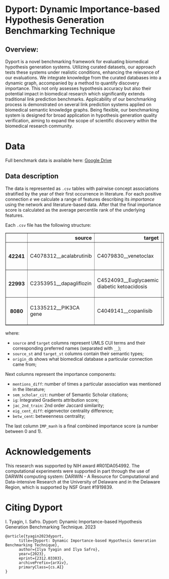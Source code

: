 # Dyport: Dynamic Importance-based Hypothesis Generation Benchmarking Technique

## Overview:
Dyport is a novel benchmarking framework for evaluating biomedical hypothesis generation systems. Utilizing curated datasets, our approach tests these systems under realistic conditions, enhancing the relevance of our evaluations. We integrate knowledge from the curated databases into a dynamic graph, accompanied by a method to quantify discovery importance. This not only assesses hypothesis accuracy but also their potential impact in biomedical research which significantly extends traditional link prediction benchmarks. Applicability of our benchmarking process is demonstrated on several link prediction systems applied on biomedical semantic knowledge graphs. Being flexible, our benchmarking system is designed for broad application in hypothesis generation quality verification, aiming to expand the scope of scientific discovery within the biomedical research community.

# Data
Full benchmark data is available here: [Google Drive](https://drive.google.com/drive/folders/1tngJ2BU5MmIyHCoyyIkPLLCUEb-WHjI1)

## Data description

The data is represented as `.csv` tables with pairwise concept associations stratified by the year of their first occurrence in literature.
For each positive connection $e$ we calculate a range of features describing its _importance_ using the network and literature-based data.
After that the final importance score is calculated as the average percentile rank of the underlying features.

Each `.csv` file has the following structure:
<table border="1" class="dataframe">
  <thead>
    <tr style="text-align: right;">
      <th></th>
      <th>source</th>
      <th>target</th>
      <th>source_st</th>
      <th>target_st</th>
      <th>origin_db</th>
      <th>mentions_diff</th>
      <th>sem_scholar_cit</th>
      <th>ig</th>
      <th>jac_2nd_train</th>
      <th>eig_cent_diff</th>
      <th>betw_cent</th>
      <th>IMP_manh</th>
    </tr>
  </thead>
  <tbody>
    <tr>
      <th>42241</th>
      <td>C4078312__acalabrutinib</td>
      <td>C4079830__venetoclax</td>
      <td>Pharmacologic Substance; Organic Chemical</td>
      <td>Pharmacologic Substance; Organic Chemical</td>
      <td>rxnav</td>
      <td>62</td>
      <td>975.0</td>
      <td>0.074084</td>
      <td>0.077561</td>
      <td>0.000203</td>
      <td>0.000019</td>
      <td>0.956588</td>
    </tr>
    <tr>
      <th>22993</th>
      <td>C2353951__dapagliflozin</td>
      <td>C4524093__Euglycaemic diabetic ketoacidosis</td>
      <td>Pharmacologic Substance; Organic Chemical</td>
      <td>Disease or Syndrome</td>
      <td>drugcentral</td>
      <td>30</td>
      <td>427.0</td>
      <td>0.103463</td>
      <td>0.041605</td>
      <td>0.000261</td>
      <td>0.000050</td>
      <td>0.965584</td>
    </tr>
    <tr>
      <th>8080</th>
      <td>C1335212__PIK3CA gene</td>
      <td>C4049141__copanlisib</td>
      <td>Gene or Genome</td>
      <td>Pharmacologic Substance; Organic Chemical</td>
      <td>drugcentral; kegg</td>
      <td>17</td>
      <td>1066.0</td>
      <td>0.067049</td>
      <td>0.025928</td>
      <td>0.000923</td>
      <td>0.000018</td>
      <td>0.974659</td>
    </tr>
  </tbody>
</table>

where:
- `source` and `target` columns represent UMLS CUI terms and their corresponding preferred names (separated with `__`);
- `source_st` and `target_st` columns contain their semantic types;
- `origin_db` shows what biomedical database a particular connection came from;

Next columns represent the importance components:
- `mentions_diff`: number of times a particular association was mentioned in the literature;
- `sem_scholar_cit`: number of Semantic Scholar citations;
- `ig`: Integrated Gradients attribution score;
- `jac_2nd_train`: 2nd order Jaccard similarity;
- `eig_cent_diff`: eigenvector centrality difference;
- `betw_cent`: betweenness centrality;

The last column `IMP_manh` is a final combined importance score (a number between 0 and 1).

# Acknowledgements

This research was supported by NIH award #R01DA054992. The computational experiments were supported in part through the use of DARWIN computing system: DARWIN - A Resource for Computational and Data-intensive Research at the University of Delaware and in the Delaware Region, which is supported by NSF Grant #1919839.

# Citing Dyport

I. Tyagin, I. Safro. Dyport: Dynamic Importance-based Hypothesis Generation Benchmarking Technique. 2023

```
@article{tyagin2023dyport,
      title={Dyport: Dynamic Importance-based Hypothesis Generation Benchmarking Technique}, 
      author={Ilya Tyagin and Ilya Safro},
      year={2023},
      eprint={2312.03303},
      archivePrefix={arXiv},
      primaryClass={cs.AI}
}
```
